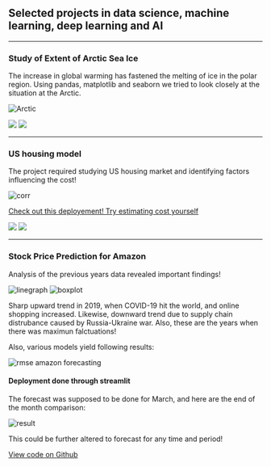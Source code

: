 ## Selected projects in data science, machine learning, deep learning and AI

---

### Study of Extent of Arctic Sea Ice

The increase in global warming has fastened the melting of ice in the polar region. Using pandas, matplotlib and seaborn we tried to look closely at the situation at the Arctic. 

![Arctic](https://github.com/shubhamalik2000/portfolio/assets/157113872/f0ddacef-9212-48d4-943c-96416315453e)


[![](https://img.shields.io/badge/Python-white?logo=Python)](#) [![](https://img.shields.io/badge/Jupyter-white?logo=Jupyter)](#)  


---
### US housing model

The project required studying US housing market and identifying factors influencing the cost!

![corr](https://github.com/shubhamalik2000/portfolio/assets/157113872/36dbc258-5b2a-47d7-8039-5060d74ee3da)

[Check out this deployement! Try estimating cost yourself](https://ushousingrate.streamlit.app/)

[![](https://img.shields.io/badge/Python-white?logo=Python)](#) [![](https://img.shields.io/badge/Jupyter-white?logo=Jupyter)](#)

---

### Stock Price Prediction for Amazon

Analysis of the previous years data revealed important findings! 

![linegraph](https://github.com/shubhamalik2000/portfolio/assets/157113872/f95276d4-907a-4c14-9c3e-4674651eaf65)
![boxplot](https://github.com/shubhamalik2000/portfolio/assets/157113872/d31e5fb1-695d-47fa-ac1e-c754e58e14c3)

Sharp upward trend in 2019, when COVID-19 hit the world, and online shopping increased. Likewise, downward trend due to supply chain distrubance caused by Russia-Ukraine war. Also, these are the years when there was maximun falctuations!

Also, various models yield following results:

![rmse amazon forecasting](https://github.com/shubhamalik2000/portfolio/assets/157113872/f298b525-9bea-4fb4-aec6-453bdba33651)

#### Deployment done through streamlit

The forecast was supposed to be done for March, and here are the end of the month comparison:

![result](https://github.com/shubhamalik2000/portfolio/assets/157113872/c9a1bcf7-6641-442e-898d-6b049979e72a)

This could be further altered to forecast for any time and period!

[View code on Github](https://github.com/shubhamalik2000/Stock_Market_Price_Prediction)


